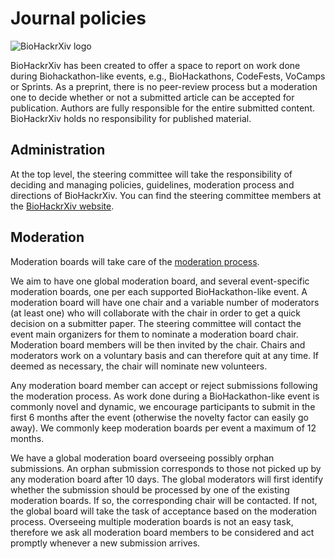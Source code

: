 # Journal policies
 
![BioHackrXiv logo](assets/logo/BioHackrXiv-logo-transparent-340x140.png)

BioHackrXiv has been created to offer a space to report on work done during Biohackathon-like events, e.g., BioHackathons, 
CodeFests, VoCamps or Sprints. As a preprint, there is no peer-review process but a moderation one to decide whether 
or not a submitted article can be accepted for publication. Authors are fully responsible for the entire submitted content.
BioHackrXiv holds no responsibility for published material.

## Administration

At the top level, the steering committee will take the responsibility of deciding and managing policies, guidelines, 
moderation process and directions of BioHackrXiv. You can find the steering committee members at the 
[BioHackrXiv website](https://biohackrxiv.org/).

## Moderation

Moderation boards will take care of the [moderation process](./moderation_process.md).

We aim to have one global moderation board, and several event-specific moderation boards, one per each supported BioHackathon-like event. 
A moderation board will have one chair and a variable number of moderators (at least one) who will collaborate with the chair 
in order to get a quick decision on a submitter paper. The steering committee will contact the event main organizers for them 
to nominate a moderation board chair. Moderation board members will be then invited by the chair. 
Chairs and moderators work on a voluntary basis and can therefore quit at any time. If deemed as necessary, the chair 
will nominate new volunteers.

Any moderation board member can accept or reject submissions following the moderation process. As work done during a 
BioHackathon-like event is commonly novel and dynamic, we encourage participants to submit in the first 6 months after the event 
(otherwise the novelty factor can easily go away). We commonly keep moderation boards per event a maximum of 12 months.

We have a global moderation board overseeing possibly orphan submissions. An orphan submission corresponds to those not picked 
up by any moderation board after 10 days. The global moderators will first identify whether the submission should be processed 
by one of the existing moderation boards. If so, the corresponding chair will be contacted. If not, the global board will 
take the task of acceptance based on the moderation process. Overseeing multiple moderation boards is not an easy task, 
therefore we ask all moderation board members to be considered and act promptly whenever a new submission arrives.

